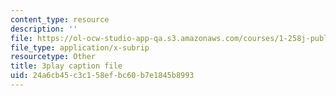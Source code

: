 ```yaml
---
content_type: resource
description: ''
file: https://ol-ocw-studio-app-qa.s3.amazonaws.com/courses/1-258j-public-transportation-systems-spring-2017/24a6cb45c3c158efbc60b7e1845b8993_YGpxOuDJdJw.vtt
file_type: application/x-subrip
resourcetype: Other
title: 3play caption file
uid: 24a6cb45-c3c1-58ef-bc60-b7e1845b8993
---
```

